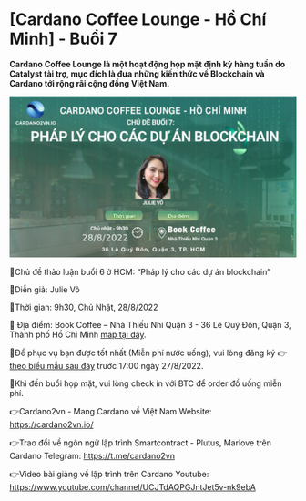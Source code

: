 [Cardano Coffee Lounge - Hồ Chí Minh] - Buổi 7
==============================================


**Cardano Coffee Lounge là một hoạt động họp mặt định kỳ hàng tuần do Catalyst tài trợ, mục đích là đưa những kiến thức về Blockchain và Cardano tới rộng rãi cộng đồng Việt Nam.**

![](img/B7-HCM.png)

📣Chủ đề thảo luận buổi 6 ở HCM: “Pháp lý cho các dự án blockchain”

📣Diễn giả: Julie Võ

📣Thời gian: 9h30, Chủ Nhật, 28/8/2022
       
📣 Địa điểm: Book Coffee – Nhà Thiếu Nhi Quận 3 - 36 Lê Quý Đôn, Quận 3, Thành phố Hồ Chí Minh [map tại đây](https://goo.gl/maps/TJf8ESJQH4KwRaaq9).

📣Để phục vụ bạn được tốt nhất (Miễn phí nước uống), vui lòng đăng ký 👉  [theo biểu mẫu sau đây](https://forms.gle/GooGW2cGpVEdhXHX9) trước 17:00 ngày 27/8/2022.

📣Khi đến buổi họp mặt, vui lòng check in với BTC để order đồ uống miễn phí.

👉Cardano2vn - Mang Cardano về Việt Nam
Website: https://cardano2vn.io/ 

👉Trao đổi về ngôn ngữ lập trình Smartcontract - Plutus, Marlove trên Cardano
Telegram: https://t.me/cardano2vn 

👉Video bài giảng về lập trình trên Cardano
Youtube: https://www.youtube.com/channel/UCJTdAQPGJntJet5v-nk9ebA 
